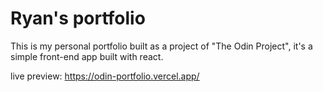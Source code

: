 # Ryan's portfolio

This is my personal portfolio built as a project of "The Odin Project", it's a simple front-end app built with react. 

live preview: https://odin-portfolio.vercel.app/
